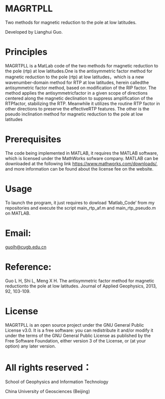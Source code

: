 # MAGRTPLL

Two methods for magnetic reduction to the pole at low latitudes.

Developed by Lianghui Guo.

# Principles

MAGRTPLL is a MatLab code of the two methods for magnetic reduction to the pole (rtp) at low latitudes.One is the antisymmetric factor method for magnetic reduction to the pole (rtp) at low latitudes，which is a new wavenumber-domain method for RTP at low latitudes, herein calledthe antisymmetric factor method, based on modification of the RIP factor. The method applies the antisymmetricfactor in a given scope of directions centered along the magnetic declination to suppress amplification of the RTPfactor, stabilizing the RTP. Meanwhile it utilizes the routine RTP factor in other directions to preserve the effectiveRTP features. The other is the pseudo inclination method for magnetic reduction to the pole at low latitudes

# Prerequisites

The code being implemented in MATLAB, it requires the MATLAB software, which is licensed under the MathWorks sofware company. MATLAB can be downloaded at the following link https://www.mathworks.com/downloads/, and more information can be found about the license fee on the website.

# Usage

To launch the program, it just requires to dowload ‘Matlab_Code’ from my repositories and execute the script main_rtp_af.m and main_rtp_pseudo.m on MATLAB. 

# Email:

guolh@cugb.edu.cn

# Reference: 

Guo L H, Shi L, Meng X H. The antisymmetric factor method for magnetic reductionto the pole at low latitudes. Journal of Applied Geophysics, 2013, 92, 103-109.

# License

MAGRTPLL is an open source project under the GNU General Public License v3.0. It is a free software: you can redistribute it and/or modify it under the terms of the GNU General Public License as published by the Free Software Foundation, either version 3 of the License, or (at your option) any later version.

# All rights reserved：

School of Geophysics and Information Technology

China University of Geosciences (Beijing)
